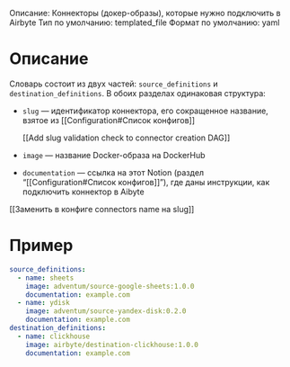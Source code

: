 Описание: Коннекторы (докер-образы), которые нужно подключить в Airbyte
Тип по умолчанию: templated_file
Формат по умолчанию: yaml

# Описание

Словарь состоит из двух частей: `source_definitions` и `destination_definitions`. В обоих разделах одинаковая структура:

- `slug`  — идентификатор коннектора, его сокращенное название, взятое из [[Configuration#Список конфигов]]
    
    [[Add slug validation check to connector creation DAG]]
    
- `image` — название Docker-образа на DockerHub
- `documentation`  — ссылка на этот Notion (раздел “[[Configuration#Список конфигов]]”), где даны инструкции, как подключить коннектор в Aibyte

[[Заменить в конфиге connectors name на slug]]

# Пример

```yaml
source_definitions:
  - name: sheets
    image: adventum/source-google-sheets:1.0.0
    documentation: example.com
  - name: ydisk
    image: adventum/source-yandex-disk:0.2.0
    documentation: example.com
destination_definitions:
  - name: clickhouse
    image: airbyte/destination-clickhouse:1.0.0
    documentation: example.com
```